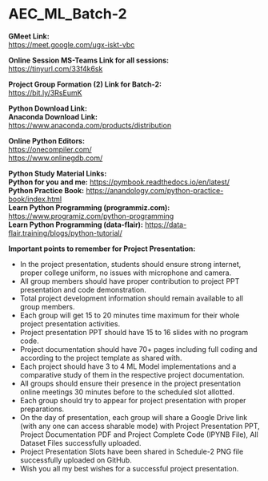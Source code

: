 # AEC_ML_Batch-2

**GMeet Link:**<br>
https://meet.google.com/ugx-iskt-vbc

**Online Session MS-Teams Link for all sessions:**<br>
https://tinyurl.com/33f4k6sk

**Project Group Formation (2) Link for Batch-2:**<br>
https://bit.ly/3RsEumK

**Python Download Link:**<br>
**Anaconda Download Link:**<br>
https://www.anaconda.com/products/distribution

**Online Python Editors:**<br>
https://onecompiler.com/<br>
https://www.onlinegdb.com/

**Python Study Material Links:**<br>
**Python for you and me:** https://pymbook.readthedocs.io/en/latest/<br>
**Python Practice Book:** https://anandology.com/python-practice-book/index.html<br>
**Learn Python Programming (programmiz.com):** https://www.programiz.com/python-programming<br>
**Learn Python Programming (data-flair):** https://data-flair.training/blogs/python-tutorial/

**Important points to remember for Project Presentation:**
* In the project presentation, students should ensure strong internet, proper college uniform, no issues with microphone and camera.<br>
* All group members should have proper contribution to project PPT presentation and code demonstration.<br>
* Total project development information should remain available to all group members.<br>
* Each group will get 15 to 20 minutes time maximum for their whole project presentation activities.<br>
* Project presentation PPT should have 15 to 16 slides with no program code.<br>
* Project documentation should have 70+ pages including full coding and according to the project template as shared with.<br>
* Each project should have 3 to 4 ML Model implementations and a comparative study of them in the respective project documentation.<br>
* All groups should ensure their presence in the project presentation online meetings 30 minutes before to the scheduled slot allotted.<br>
* Each group should try to appear for project presentation with proper preparations.<br>
* On the day of presentation, each group will share a Google Drive link (with any one can access sharable mode) with Project Presentation PPT, Project Documentation PDF and Project Complete Code (IPYNB File), All Dataset Files successfully uploaded.<br>
* Project Presentation Slots have been shared in Schedule-2 PNG file successfully uploaded on GitHub.<br>
* Wish you all my best wishes for a successful project presentation.<br>
